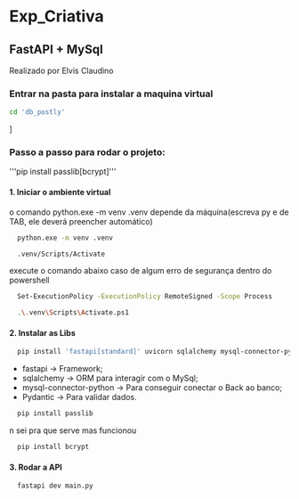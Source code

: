 # Exp_Criativa
## FastAPI + MySql
Realizado por Elvis Claudino

### Entrar na pasta para instalar a maquina virtual
```bash
cd 'db_postly'
```
]
### Passo a passo para rodar o projeto:
'''pip install passlib[bcrypt]'''

#### 1. Iniciar o ambiente virtual
o comando python.exe -m venv .venv depende da máquina(escreva py e de TAB, ele deverá preencher automático)
```bash
  python.exe -m venv .venv
```
```bash
  .venv/Scripts/Activate
```
execute o comando abaixo caso de algum erro de segurança dentro do powershell
```bash
  Set-ExecutionPolicy -ExecutionPolicy RemoteSigned -Scope Process
```
```bash
  .\.venv\Scripts\Activate.ps1
```

#### 2. Instalar as Libs
```bash
  pip install 'fastapi[standard]' uvicorn sqlalchemy mysql-connector-python pydantic
```
- fastapi → Framework;
- sqlalchemy → ORM para interagir com o MySql;
- mysql-connector-python → Para conseguir conectar o Back ao banco;
- Pydantic → Para validar dados.
```bash
  pip install passlib
```

n sei pra que serve mas funcionou
```bash
  pip install bcrypt
```

#### 3. Rodar a API
```bash
  fastapi dev main.py
```